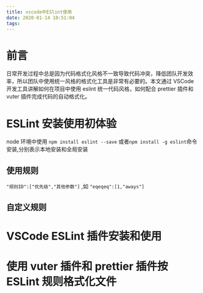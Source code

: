 ```yaml
---
title: vscode中ESlint使用
date: 2020-01-14 10:51:04
tags:
---
```


# 前言

日常开发过程中总是因为代码格式化风格不一致导致代码冲突，降低团队开发效率，所以团队中使用统一风格的格式化工具是非常有必要的。本文通过 VSCode 开发工具讲解如何在项目中使用 eslint 统一代码风格，如何配合 prettier 插件和 vuter 插件完成代码的自动格式化。

# ESLint 安装使用初体验

node 环境中使用 `npm install eslint --save` 或者`npm install -g eslint`命令安装,分别表示本地安装和全局安装

## 使用规则

`"规则ID":["优先级","其他参数"]` ,如 `"eqeqeq":[1,"aways"]`

## 自定义规则

# VSCode ESLint 插件安装和使用

# 使用 vuter 插件和 prettier 插件按 ESLint 规则格式化文件
